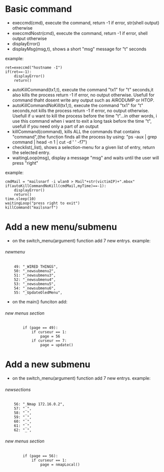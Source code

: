 # Basic command

* execcmd(cmd), execute the command, return -1 if error, str(shell output) otherwise
* execcmdNostr(cmd), execute the command, return -1 if error, shell output otherwise
* displayError()
* displayMsg(msg,t), shows a short "msg" message for "t" seconds

example:

    ret=execcmd("hostname -I")
    if(ret==-1):
        displayError()    
        return()



* autoKillCommand(tx1,t), execute the command "tx1" for "t" seconds,it also kills the process return -1 if error, no output otherwise. Usefull for command thaht dosent write any output such as AIRODUMP or HTOP. 
* autoKillCommandNoKill(tx1,t), execute the command "tx1" for "t" seconds,not kills the process return -1 if error, no output otherwise. Usefull if u want to kill the process before the time "t"...in other words, i use this command when i want to exit a long task before the time "t", usefull if you need only a part of an output
* killCommand(command), kills ALL the commands that contains "command",(the function finds all the process by using: "ps -aux | grep command | head -n 1 | cut -d ' ' -f7")
* checklist(_list), shows a selection-menu for a given list of entry, return the selected entry.
* waitingLoop(msg), display a message "msg" and waits until the user will press "right"

example:

    cmdMail = "mailsnarf -i wlan0 > Mail"+str(victimIP)+".mbox"
    if(autoKillCommandNoKill(cmdMail,myTime)==-1):
        displayError()
        return()
    time.sleep(10)
    waitingLoop("press right to exit")      
    killCommand("mailsnarf")


# Add a new menu/submenu
* on the switch_menu(argument) function add 7 new entrys.
example:
###### newmenu
        49: "_WIRED THINGS",
        50: "_newsubmenu2",
        51: "_newsubmenu3",
        52: "_newsubmenu4",
        53: "_newsubmenu5",
        54: "_newsubmenu6",
        55: "_UpdateOledMenu",
* on the main() funciton add:
###### new menus section
            if (page == 49): 
                if curseur == 1:
                    page = 56
                if curseur == 7:
                    page = update()

# Add a new submenu
* on the switch_menu(argument) function add 7 new entrys.
example:
###### newsections
        56: "_Nmap 172.16.0.2",
        57: "_",
        58: "_",
        59: "_",
        60: "_",
        61: "_",
        62: "_",
###### new menus section
            if (page == 56): 
                if curseur == 1:
                    page = nmapLocal()
               
